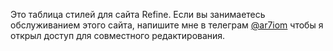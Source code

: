 Это таблица стилей для сайта Refine. Если вы занимаетесь обслуживанием этого сайта, напишите мне в телеграм <a href="https://t.me/ar7iom">@ar7iom</a> чтобы я открыл доступ для совместного редактирования.
